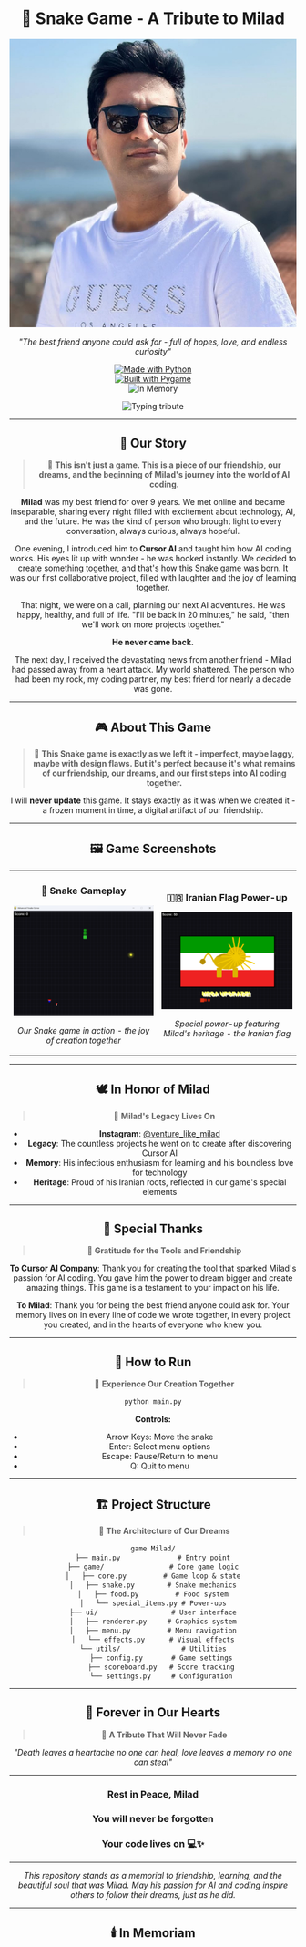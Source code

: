 <div align="center">

# 🐍 Snake Game - A Tribute to Milad

<div align="center">

![Milad's Memory](RIP.PNG)

*"The best friend anyone could ask for - full of hopes, love, and endless curiosity"*

<!-- Tribute badges -->

[![Made with Python](https://img.shields.io/badge/Made%20with-Python-3776AB?logo=python&logoColor=white)](https://www.python.org/)  
[![Built with Pygame](https://img.shields.io/badge/Built%20with-Pygame-222222?logo=python&logoColor=white)](https://www.pygame.org/)  
![In Memory](https://img.shields.io/badge/💔-In%20Memory%20of%20Milad-critical)

<!-- A gentle, unobtrusive typing banner to add motion -->

<img src="https://readme-typing-svg.demolab.com?font=Fira+Code&pause=1600&color=F75C7E&center=true&vCenter=true&width=800&lines=In+loving+memory+of+Milad;Our+first+AI+coding+project+together;Your+curiosity+and+kindness+live+on" alt="Typing tribute" />

</div>

---

## 🌟 Our Story

> 💙 **This isn't just a game. This is a piece of our friendship, our dreams, and the beginning of Milad's journey into the world of AI coding.**

**Milad** was my best friend for over 9 years. We met online and became inseparable, sharing every night filled with excitement about technology, AI, and the future. He was the kind of person who brought light to every conversation, always curious, always hopeful.

One evening, I introduced him to **Cursor AI** and taught him how AI coding works. His eyes lit up with wonder - he was hooked instantly. We decided to create something together, and that's how this Snake game was born. It was our first collaborative project, filled with laughter and the joy of learning together.

That night, we were on a call, planning our next AI adventures. He was happy, healthy, and full of life. "I'll be back in 20 minutes," he said, "then we'll work on more projects together."

**He never came back.**

The next day, I received the devastating news from another friend - Milad had passed away from a heart attack. My world shattered. The person who had been my rock, my coding partner, my best friend for nearly a decade was gone.

---

## 🎮 About This Game

> 💜 **This Snake game is exactly as we left it - imperfect, maybe laggy, maybe with design flaws. But it's perfect because it's what remains of our friendship, our dreams, and our first steps into AI coding together.**

I will **never update** this game. It stays exactly as it was when we created it - a frozen moment in time, a digital artifact of our friendship.

---

## 🖼️ Game Screenshots

<table>
<tr>
<td align="center">

### 🎯 Snake Gameplay

![Snake Gameplay](Screenshot%202025-08-12%20204605.png)

*Our Snake game in action - the joy of creation together*

</td>
<td align="center">

### 🇮🇷 Iranian Flag Power-up

![Iranian Flag Power-up](Screenshot%202025-08-12%20204619.png)

*Special power-up featuring Milad's heritage - the Iranian flag*

</td>
</tr>
</table>

---

## 🕊️ In Honor of Milad

> 💙 **Milad's Legacy Lives On**

- **Instagram**: [@venture_like_milad](https://www.instagram.com/venture_like_milad?igsh=cG11MDN3d3R5N3Rm)
- **Legacy**: The countless projects he went on to create after discovering Cursor AI
- **Memory**: His infectious enthusiasm for learning and his boundless love for technology
- **Heritage**: Proud of his Iranian roots, reflected in our game's special elements

---

## 💝 Special Thanks

> 💖 **Gratitude for the Tools and Friendship**

**To Cursor AI Company**: Thank you for creating the tool that sparked Milad's passion for AI coding. You gave him the power to dream bigger and create amazing things. This game is a testament to your impact on his life.

**To Milad**: Thank you for being the best friend anyone could ask for. Your memory lives on in every line of code we wrote together, in every project you created, and in the hearts of everyone who knew you.

---

## 🎯 How to Run

> 💚 **Experience Our Creation Together**

```bash
python main.py
```

**Controls:**
- Arrow Keys: Move the snake
- Enter: Select menu options
- Escape: Pause/Return to menu
- Q: Quit to menu

---

## 🏗️ Project Structure

> 💛 **The Architecture of Our Dreams**

```
game Milad/
├── main.py              # Entry point
├── game/                # Core game logic
│   ├── core.py         # Game loop & state
│   ├── snake.py        # Snake mechanics
│   ├── food.py         # Food system
│   └── special_items.py # Power-ups
├── ui/                  # User interface
│   ├── renderer.py     # Graphics system
│   ├── menu.py         # Menu navigation
│   └── effects.py      # Visual effects
└── utils/               # Utilities
    ├── config.py       # Game settings
    ├── scoreboard.py   # Score tracking
    └── settings.py     # Configuration
```

---

## 🌅 Forever in Our Hearts

> 💙 **A Tribute That Will Never Fade**

*"Death leaves a heartache no one can heal, love leaves a memory no one can steal"*

---

### **Rest in Peace, Milad**  
### **You will never be forgotten**  
### **Your code lives on** 💻✨

---

*This repository stands as a memorial to friendship, learning, and the beautiful soul that was Milad. May his passion for AI and coding inspire others to follow their dreams, just as he did.*

---

## 🕯️ In Memoriam

</div> 